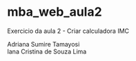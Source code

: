 # mba_web_aula2
Exercicio da aula 2 - Criar calculadora IMC
<p>
Adriana Sumire Tamayosi<br>
Iana Cristina de Souza Lima
